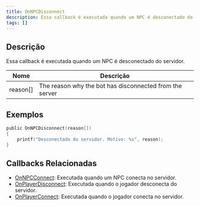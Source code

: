 ```yaml
---
title: OnNPCDisconnect
description: Essa callback é executada quando um NPC é desconectado do servidor.
tags: []
---
```


<VersionWarn name='callback' version='SA-MP 0.3a' />

## Descrição

Essa callback é executada quando um NPC é desconectado do servidor.

| Nome         | Descrição                                               |
| ------------ | ------------------------------------------------------- |
| reason[]     | The reason why the bot has disconnected from the server |

## Exemplos

```c
public OnNPCDisconnect(reason[])
{
    printf("Desconectado do servidor. Motivo: %s", reason);
}
```

## Callbacks Relacionadas

- [OnNPCConnect](../callbacks/OnNPCConnect): Executada quando um NPC conecta no servidor.
- [OnPlayerDisconnect](../callbacks/OnPlayerDisconnect): Executada quando o jogador desconecta do servidor.
- [OnPlayerConnect](../callbacks/OnPlayerConnect): Executada quando o jogador conecta no servidor.
